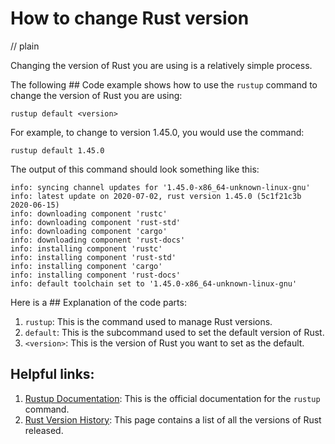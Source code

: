 # How to change Rust version
// plain

Changing the version of Rust you are using is a relatively simple process.

The following ## Code example shows how to use the `rustup` command to change the version of Rust you are using:

```
rustup default <version>
```

For example, to change to version 1.45.0, you would use the command:

```
rustup default 1.45.0
```

The output of this command should look something like this:

```
info: syncing channel updates for '1.45.0-x86_64-unknown-linux-gnu'
info: latest update on 2020-07-02, rust version 1.45.0 (5c1f21c3b 2020-06-15)
info: downloading component 'rustc'
info: downloading component 'rust-std'
info: downloading component 'cargo'
info: downloading component 'rust-docs'
info: installing component 'rustc'
info: installing component 'rust-std'
info: installing component 'cargo'
info: installing component 'rust-docs'
info: default toolchain set to '1.45.0-x86_64-unknown-linux-gnu'
```

Here is a ## Explanation of the code parts:

1. `rustup`: This is the command used to manage Rust versions.
2. `default`: This is the subcommand used to set the default version of Rust.
3. `<version>`: This is the version of Rust you want to set as the default.

## Helpful links:

1. [Rustup Documentation](https://rustup.rs/): This is the official documentation for the `rustup` command.
2. [Rust Version History](https://forge.rust-lang.org/release/): This page contains a list of all the versions of Rust released.